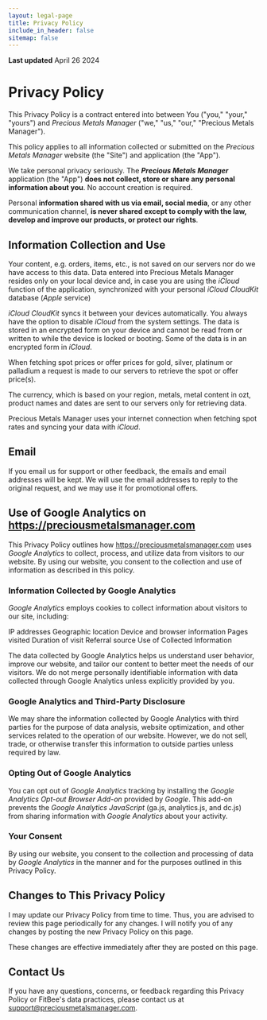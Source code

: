 ```yaml
---
layout: legal-page
title: Privacy Policy
include_in_header: false
sitemap: false
---
```


**Last updated**
April 26 2024

# Privacy Policy

This Privacy Policy is a contract entered into between You ("you," "your," "yours") and *Precious Metals Manager* ("we," "us," "our," "Precious Metals Manager").

This policy applies to all information collected or submitted on the *Precious Metals Manager* website (the "Site") and application (the "App").

We take personal privacy seriously. The ***Precious Metals Manager*** application (the "App") **does not collect, store or share any personal information about you**. No account creation is required. 

Personal **information shared with us via email, social media**, or any other communication channel, **is never shared except to comply with the law, develop and improve our products, or protect our rights**.

## Information Collection and Use

Your content, e.g. orders, items, etc., is not saved on our servers nor do we have access to this data. 
Data entered into Precious Metals Manager resides only on your local device and, in case you are using 
the *iCloud* function of the application, synchronized with your personal *iCloud CloudKit* database (*Apple* service)

*iCloud CloudKit* syncs it between your devices automatically. You always have the option to disable *iCloud* 
from the system settings. The data is stored in an encrypted form on your device and cannot be read from 
or written to while the device is locked or booting. Some of the data is in an encrypted form in *iCloud*.

When fetching spot prices or offer prices for gold, silver, platinum or palladium a request is made to our servers to retrieve the spot or offer price(s).

The currency, which is based on your region, metals, metal content in ozt, product names and dates are sent to our servers only for retrieving data.

Precious Metals Manager uses your internet connection when fetching spot rates and syncing your data with *iCloud*.

## Email

If you email us for support or other feedback, the emails and email addresses will be kept. We will use the email addresses to reply to the original request, and we may use it for promotional offers.

## Use of Google Analytics on https://preciousmetalsmanager.com

This Privacy Policy outlines how https://preciousmetalsmanager.com uses *Google Analytics* to collect, process, and utilize data from visitors to our website. By using our website, you consent to the collection and use of information as described in this policy.

### Information Collected by Google Analytics

*Google Analytics* employs cookies to collect information about visitors to our site, including:

IP addresses
Geographic location
Device and browser information
Pages visited
Duration of visit
Referral source
Use of Collected Information

The data collected by Google Analytics helps us understand user behavior, improve our website, and tailor our content to better meet the needs of our visitors. We do not merge personally identifiable information with data collected through Google Analytics unless explicitly provided by you.

### Google Analytics and Third-Party Disclosure

We may share the information collected by Google Analytics with third parties for the purpose of data analysis, website optimization, and other services related to the operation of our website. However, we do not sell, trade, or otherwise transfer this information to outside parties unless required by law.

### Opting Out of Google Analytics

You can opt out of *Google Analytics* tracking by installing the *Google Analytics Opt-out Browser Add-on* provided by *Google*. This add-on prevents the *Google Analytics JavaScript* (ga.js, analytics.js, and dc.js) from sharing information with *Google Analytics* about your activity.

### Your Consent

By using our website, you consent to the collection and processing of data by *Google Analytics* in the manner and for the purposes outlined in this Privacy Policy.

## Changes to This Privacy Policy

I may update our Privacy Policy from time to time. Thus, you are advised to review this page periodically for any changes. I will notify you of any changes by posting the new Privacy Policy on this page. 

These changes are effective immediately after they are posted on this page.

## Contact Us

If you have any questions, concerns, or feedback regarding this Privacy Policy or FitBee's data practices, please contact us at <a href="mailto:support@preciousmetalsmanager.com">support@preciousmetalsmanager.com<a>.
